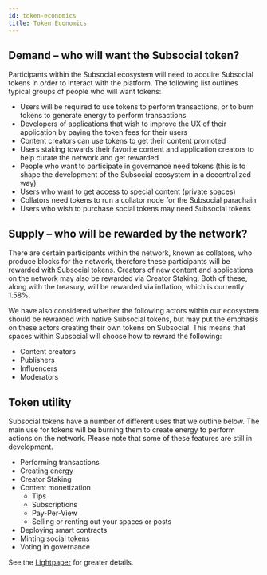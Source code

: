 ```yaml
---
id: token-economics
title: Token Economics
---
```


## Demand – who will want the Subsocial token?

Participants within the Subsocial ecosystem will need to acquire Subsocial tokens in order to
interact with the platform. The following list outlines typical groups of people who will want tokens:

- Users will be required to use tokens to perform transactions, or to burn tokens to generate energy to perform transactions
- Developers of applications that wish to improve the UX of their application by paying the token fees for their users
- Content creators can use tokens to get their content promoted
- Users staking towards their favorite content and application creators to help curate the network and get rewarded
- People who want to participate in governance need tokens (this is to shape the development of the
  Subsocial ecosystem in a decentralized way)
- Users who want to get access to special content (private spaces)
- Collators need tokens to run a collator node for the Subsocial parachain
- Users who wish to purchase social tokens may need Subsocial tokens

## Supply – who will be rewarded by the network?

There are certain participants within the network, known as collators, who produce blocks for the network,
therefore these participants will be rewarded with Subsocial tokens.
Creators of new content and applications on the network may also be rewarded via Creator Staking.
Both of these, along with the treasury, will be rewarded via inflation, which is currently 1.58%.

We have also considered whether the following actors within our ecosystem should be rewarded with
native Subsocial tokens, but may put the emphasis on these actors creating their own tokens on
Subsocial. This means that spaces within Subsocial will choose how to reward the
following:

- Content creators
- Publishers
- Influencers
- Moderators

## Token utility

Subsocial tokens have a number of different uses that we outline below. The main use for 
tokens will be burning them to create energy to perform actions on the network. Please note that some of
these features are still in development.

- Performing transactions
- Creating energy
- Creator Staking
- Content monetization
  - Tips
  - Subscriptions
  - Pay-Per-View
  - Selling or renting out your spaces or posts
- Deploying smart contracts
- Minting social tokens
- Voting in governance
 
See the [Lightpaper](/docs/basics/) for greater details.
